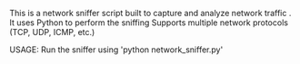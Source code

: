 This is a network sniffer script built to capture and analyze network traffic . It uses Python to perform the sniffing
Supports multiple network protocols (TCP, UDP, ICMP, etc.)

USAGE:
  Run the sniffer using 'python network_sniffer.py'
